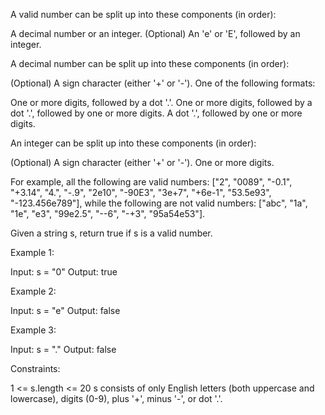 A valid number can be split up into these components (in order):


A decimal number or an integer.
(Optional) An 'e' or 'E', followed by an integer.


A decimal number can be split up into these components (in order):


(Optional) A sign character (either '+' or '-').
One of the following formats:

One or more digits, followed by a dot '.'.
One or more digits, followed by a dot '.', followed by one or more
digits.
A dot '.', followed by one or more digits.




An integer can be split up into these components (in order):


(Optional) A sign character (either '+' or '-').
One or more digits.


For example, all the following are valid numbers: ["2", "0089", "-0.1",
"+3.14", "4.", "-.9", "2e10", "-90E3", "3e+7", "+6e-1", "53.5e93",
"-123.456e789"], while the following are not valid numbers: ["abc", "1a",
"1e", "e3", "99e2.5", "--6", "-+3", "95a54e53"].

Given a string s, return true if s is a valid number.


Example 1:


Input: s = "0"
Output: true


Example 2:


Input: s = "e"
Output: false


Example 3:


Input: s = "."
Output: false



Constraints:


1 <= s.length <= 20
s consists of only English letters (both uppercase and lowercase), digits
(0-9), plus '+', minus '-', or dot '.'.




